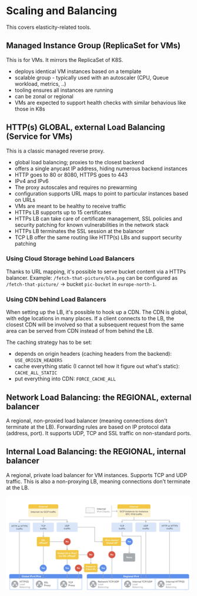 # Scaling and Balancing

This covers elasticity-related tools.

## Managed Instance Group (ReplicaSet for VMs)

This is for VMs. It mirrors the ReplicaSet of K8S.

* deploys identical VM instances based on a template
* scalable group - typically used with an autoscaler (CPU, Queue workload, metrics, ..)
* tooling ensures all instances are running
* can be zonal or regional
* VMs are expected to support health checks with similar behavious like those in K8s

## HTTP(s) GLOBAL, external Load Balancing (Service for VMs)

This is a classic managed reverse proxy.

* global load balancing; proxies to the closest backend
* offers a single anycast IP address, hiding numerous backend instances
* HTTP goes to 80 or 8080, HTTPS goes to 443
* IPv4 and IPv6
* The proxy autoscales and requires no prewarming
* configuration supports URL maps to point to particular instances based on URLs
* VMs are meant to be healthy to receive traffic
* HTTPs LB supports up to 15 certificates
* HTTPs LB can take care of certificate management, SSL policies and security patching for known vulnerabilities in the network stack 
* HTTPs LB terminates the SSL session at the balancer
* TCP LB offer the same routing like HTTP(s) LBs and support security patching

### Using Cloud Storage behind Load Balancers

Thanks to URL mapping, it's possible to serve bucket content via a HTTPs balancer.
Example: `/fetch-that-picture/bla.png` can be configured as `/fetch-that-picture/` -> bucket `pic-bucket` in `europe-north-1`.

### Using CDN behind Load Balancers

When setting up the LB, it's possible to hook up a CDN. The CDN is global, with edge locations in many places. If a client connects to the LB, the closest CDN will be involved so that a subsequent request from the same area can be served from CDN instead of from behind the LB.

The caching strategy has to be set:

* depends on origin headers (caching headers from the backend): `USE_ORIGIN_HEADERS`
* cache everything static (I cannot tell how it figure out what's static): `CACHE_ALL_STATIC`
* put everything into CDN: `FORCE_CACHE_ALL`

## Network Load Balancing: the REGIONAL, external balancer

A regional, non-proxied load balancer (meaning connections don't terminate at the LB).
Forwarding rules are based on IP protocol data (address, port). It supports UDP, TCP and SSL traffic on non-standard ports.

## Internal Load Balancing: the REGIONAL, internal balancer

A regional, private load balancer for VM instances. Supports TCP and UDP traffic.
This is also a non-proxying LB, meaning connections don't terminate at the LB.

![Choosing the right LB](choosing-gcp-loadbalancer.png)
